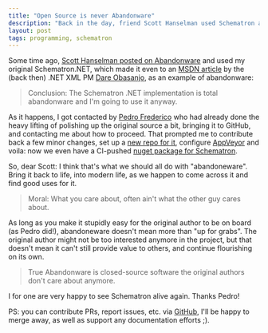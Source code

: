 ```yaml
---
title: "Open Source is never Abandonware"
description: "Back in the day, friend Scott Hanselman used Schematron as an example of abandoware. That ends today, thanks to the community, as it should."
layout: post
tags: programming, schematron
---
```


Some time ago, [Scott Hanselman posted on Abandonware](http://www.hanselman.com/blog/WhatIsAbandonware.aspx) and 
used my original Schematron.NET, which made it even to an 
[MSDN article](https://msdn.microsoft.com/en-us/library/aa468554.aspx#schematron_topic4) by the (back then) 
.NET XML PM [Dare Obasanjo](http://www.25hoursaday.com/weblog/), as an example of abandonware:

> Conclusion: The Schematron .NET implementation is total abandonware and I'm going to use it anyway. 

As it happens, I got contacted by [Pedro Frederico](https://twitter.com/pmgfrederico) who had already done 
the heavy lifting of polishing up the original source a bit, bringing it to GitHub, and contacting me about how 
to proceed. That prompted me to contribute back a few minor changes, set up a 
[new repo for it](https://github.com/kzu/Schematron), configure [AppVeyor](https://ci.appveyor.com/project/MobileEssentials/schematron) and voila: now we even have a CI-pushed 
[nuget package for Schematron](https://www.nuget.org/packages/Schematron).

So, dear Scott: I think that's what we should all do with "abandoneware". Bring it back to life, into modern life, 
as we happen to come across it and find good uses for it.

> Moral: What you care about, often ain't what the other guy cares about.

As long as you make it stupidly easy for the original author to be on board (as Pedro did!), abandoneware doesn't 
mean more than "up for grabs". The original author might not be too interested anymore in the project, but that 
doesn't mean it can't still provide value to others, and continue flourishing on its own.

> True Abandonware is closed-source software the original authors don't care about anymore. 


I for one are very happy to see Schematron alive again. Thanks Pedro!


PS: you can contribute PRs, report issues, etc. via [GitHub](https://github.com/kzu/Schematron), I'll be happy to merge away, as well as support any documentation efforts ;).